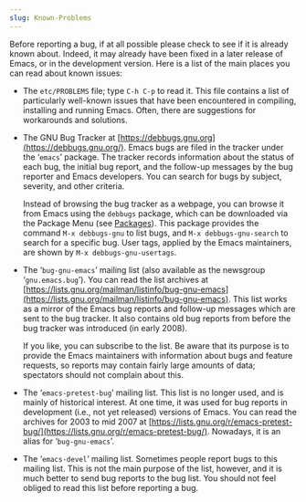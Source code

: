 ```yaml
---
slug: Known-Problems
---
```


Before reporting a bug, if at all possible please check to see if it is already known about. Indeed, it may already have been fixed in a later release of Emacs, or in the development version. Here is a list of the main places you can read about known issues:

*   The `etc/PROBLEMS` file; type `C-h C-p` to read it. This file contains a list of particularly well-known issues that have been encountered in compiling, installing and running Emacs. Often, there are suggestions for workarounds and solutions.

*   The GNU Bug Tracker at [https://debbugs.gnu.org](https://debbugs.gnu.org/). Emacs bugs are filed in the tracker under the ‘`emacs`’ package. The tracker records information about the status of each bug, the initial bug report, and the follow-up messages by the bug reporter and Emacs developers. You can search for bugs by subject, severity, and other criteria.

    Instead of browsing the bug tracker as a webpage, you can browse it from Emacs using the `debbugs` package, which can be downloaded via the Package Menu (see [Packages](/docs/emacs/Packages)). This package provides the command `M-x debbugs-gnu` to list bugs, and `M-x debbugs-gnu-search` to search for a specific bug. User tags, applied by the Emacs maintainers, are shown by `M-x debbugs-gnu-usertags`.

*   The ‘`bug-gnu-emacs`’ mailing list (also available as the newsgroup ‘`gnu.emacs.bug`’). You can read the list archives at [https://lists.gnu.org/mailman/listinfo/bug-gnu-emacs](https://lists.gnu.org/mailman/listinfo/bug-gnu-emacs). This list works as a mirror of the Emacs bug reports and follow-up messages which are sent to the bug tracker. It also contains old bug reports from before the bug tracker was introduced (in early 2008).

    If you like, you can subscribe to the list. Be aware that its purpose is to provide the Emacs maintainers with information about bugs and feature requests, so reports may contain fairly large amounts of data; spectators should not complain about this.

*   The ‘`emacs-pretest-bug`’ mailing list. This list is no longer used, and is mainly of historical interest. At one time, it was used for bug reports in development (i.e., not yet released) versions of Emacs. You can read the archives for 2003 to mid 2007 at [https://lists.gnu.org/r/emacs-pretest-bug/](https://lists.gnu.org/r/emacs-pretest-bug/). Nowadays, it is an alias for ‘`bug-gnu-emacs`’.

*   The ‘`emacs-devel`’ mailing list. Sometimes people report bugs to this mailing list. This is not the main purpose of the list, however, and it is much better to send bug reports to the bug list. You should not feel obliged to read this list before reporting a bug.
